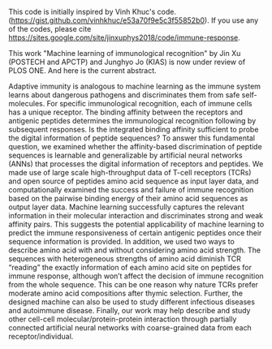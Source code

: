 This code is initially inspired by Vinh Khuc's code. (https://gist.github.com/vinhkhuc/e53a70f9e5c3f55852b0).
If you use any of the codes, please cite https://sites.google.com/site/jinxuphys2018/code/immune-response.

This work "Machine learning of immunological recognition" by Jin Xu (POSTECH and APCTP) and Junghyo Jo (KIAS) is now under review of PLOS ONE. And here is the current abstract.

Adaptive immunity is analogous to machine learning as the immune system learns about dangerous pathogens and discriminates them from safe self-molecules. For specific immunological recognition, each of immune cells has a unique receptor. The binding affinity between the receptors and antigenic peptides determines the immunological recognition following by subsequent responses. Is the integrated binding affinity sufficient to probe the digital information of peptide sequences? To answer this fundamental question, we examined whether the affinity-based discrimination of peptide sequences is learnable and generalizable by artificial neural networks (ANNs) that processes the digital information of receptors and peptides. We made use of large scale high-throughput data of T-cell receptors (TCRs) and open source of peptides amino acid sequence as input layer data, and computationally examined the success and failure of immune recognition based on the pairwise binding energy of their amino acid sequences as output layer data. Machine learning successfully captures the relevant information in their molecular interaction and discriminates strong and weak affinity pairs. This suggests the potential applicability of machine learning to predict the immune responsiveness of certain antigenic peptides once their sequence information is provided. In addition, we used two ways to describe amino acid with and without considering amino acid strength. The sequences with heterogeneous strengths of amino acid diminish TCR “reading” the exactly information of each amino acid site on peptides for immune response, although won’t affect the decision of immune recognition from the whole sequence. This can be one reason why nature TCRs prefer moderate amino acid compositions after thymic selection. Further, the designed machine can also be used to study different infectious diseases and autoimmune disease. Finally, our work may help describe and study other cell-cell molecular/protein-protein interaction through partially connected artificial neural networks with coarse-grained data from each receptor/individual. 
